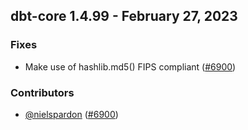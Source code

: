 ## dbt-core 1.4.99 - February 27, 2023

### Fixes

- Make use of hashlib.md5() FIPS compliant ([#6900](https://github.com/dbt-labs/dbt-core/issues/6900))

### Contributors
- [@nielspardon](https://github.com/nielspardon) ([#6900](https://github.com/dbt-labs/dbt-core/issues/6900))
